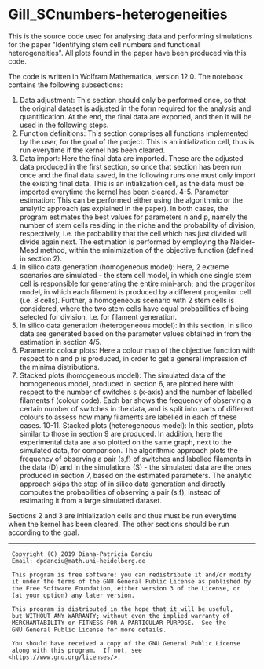 # Gill_SCnumbers-heterogeneities

This is the source code used for analysing data and performing simulations for the paper
"Identifying stem cell numbers and functional heterogeneities". All plots found in the paper have been produced
via this code. 

The code is written in Wolfram Mathematica, version 12.0. The notebook contains the following subsections:

1. Data adjustment: This section should only be performed once, so that the original dataset is adjusted in the form
required for the analysis and quantification. At the end, the final data are exported, and then it will be used in the 
following steps.
2. Function definitions: This section comprises all functions implemented by the user, for the goal of the project. 
This is an intialization cell, thus is run everytime if the kernel has been cleared.
3. Data import: Here the final data are imported. These are the adjusted data produced in the first section, so once
that section has been run once and the final data saved, in the following runs one must only import the existing final data.
This is an intialization cell, as the data must be imported everytime the kernel has been cleared.
4-5. Parameter estimation: This can be performed either using the algorithmic or the analytic approach (as explained
in the paper). In both cases, the program estimates the best values for parameters n and p, namely the number of stem
cells residing in the niche and the probability of division, respectively, i.e. the probability that the cell which has
just divided will divide again next. The estimation is performed by employing the Nelder-Mead method, within the 
minimization of the objective function (defined in section 2).
6. In silico data generation (homogeneous model): Here, 2 extreme scenarios are simulated - the stem cell model, in which 
one single stem cell is responsible for generating the entire mini-arch; and the progenitor model, in which each filament is 
produced by a different progenitor cell (i.e. 8 cells). Further, a homogeneous scenario with 2 stem cells is considered, where the two stem 
cells have equal probabilities of being selected for division, i.e. for filament generation.
7. In silico data generation (heterogeneous model): In this section, in silico data are generated based on the
parameter values obtained in from the estimation in section 4/5.
8. Parametric colour plots: Here a colour map of the objective function with respect to n and p is produced,
in order to get a general impression of the minima distributions.
9. Stacked plots (homogeneous model): The simulated data of the homogeneous model, produced in section 6, are plotted here with respect to 
the number of switches s (x-axis) and the number of labelled filaments f (colour code). Each bar shows the 
frequency of observing a certain number of switches in the data, and is split into parts of different colours to
assess how many filaments are labelled in each of these cases.
10-11. Stacked plots (heterogeneous model): In this section, plots similar to those in section 9 are produced. In addition,
here the experimental data are also plotted on the same graph, next to the simulated data, for comparison. The algorithmic
approach plots the frequency of observing a pair (s,f) of switches and labelled filaments in the data (D) and 
in the simulations (S) - the simulated data are the ones produced in section 7, based on the estimated parameters. The 
analytic approach skips the step of in silico data generation and directly computes the probabilities of 
observing a pair (s,f), instead of estimating it from a large simulated dataset.

Sections 2 and 3 are initialization cells and thus must be run everytime when the kernel has been cleared. 
The other sections should be run according to the goal.

----------------------------------------------------------------
     Copyright (C) 2019 Diana-Patricia Danciu
     Email: dpdanciu@math.uni-heidelberg.de

     This program is free software: you can redistribute it and/or modify
     it under the terms of the GNU General Public License as published by
     the Free Software Foundation, either version 3 of the License, or
     (at your option) any later version.

     This program is distributed in the hope that it will be useful,
     but WITHOUT ANY WARRANTY; without even the implied warranty of
     MERCHANTABILITY or FITNESS FOR A PARTICULAR PURPOSE.  See the
     GNU General Public License for more details.

     You should have received a copy of the GNU General Public License
     along with this program.  If not, see <https://www.gnu.org/licenses/>.

